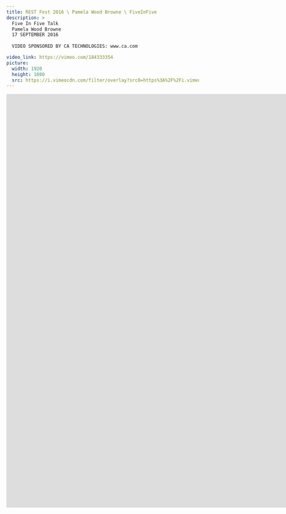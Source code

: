 ```yaml
---
title: REST Fest 2016 \ Pamela Wood Browne \ FiveInFive
description: >
  Five In Five Talk
  Pamela Wood Browne
  17 SEPTEMBER 2016
  
  VIDEO SPONSORED BY CA TECHNOLOGIES: www.ca.com

video_link: https://vimeo.com/184333354
picture:
  width: 1920
  height: 1080
  src: https://i.vimeocdn.com/filter/overlay?src0=https%3A%2F%2Fi.vimeocdn.com%2Fvideo%2F593745394_1920x1080.jpg&src1=http%3A%2F%2Ff.vimeocdn.com%2Fp%2Fimages%2Fcrawler_play.png
---
```

<iframe src="https://player.vimeo.com/video/184333354?title=0&byline=0&portrait=0&badge=0&autopause=0&player_id=0" width="1920" height="1080" frameborder="0" title="REST Fest 2016 \ Pamela Wood Browne \ FiveInFive" webkitallowfullscreen mozallowfullscreen allowfullscreen></iframe>